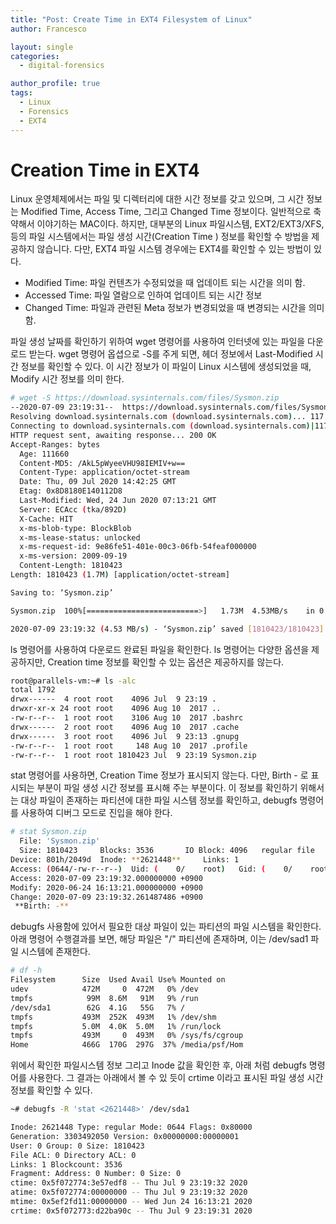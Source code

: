 ```yaml
---
title: "Post: Create Time in EXT4 Filesystem of Linux"
author: Francesco

layout: single
categories:
  - digital-forensics

author_profile: true
tags:
  - Linux
  - Forensics
  - EXT4
---
```


# Creation Time in EXT4

Linux 운영체제에서는 파일 및 디렉터리에 대한 시간 정보를 갖고 있으며, 그 시간 정보는 Modified Time, Access Time, 그리고 Changed Time 정보이다. 일반적으로 축약해서 이야기하는 MAC이다. 하지만,  대부분의 Linux 파일시스템, EXT2/EXT3/XFS, 등의 파일 시스템에서는 파일 생성 시간(Creation Time ) 정보를 확인할 수 방법을 제공하지 않습니다. 다만, EXT4 파일 시스템 경우에는 EXT4를 확인할 수 있는 방법이 있다.

- Modified Time: 파일 컨텐츠가 수정되었을 때 업데이트 되는 시간을 의미 함.
- Accessed Time: 파일 열람으로 인하여 업데이트 되는 시간 정보
- Changed Time: 파일과 관련된 Meta 정보가 변경되었을 때 변경되는 시간을 의미 함.

파일 생성 날짜를 확인하기 위하여 wget 명령어를 사용하여 인터넷에 있는 파일을 다운로드 받는다. wget 명령어 옵셥으로 -S를 주게 되면, 헤더 정보에서 Last-Modified 시간 정보를 확인할 수 있다. 이 시간 정보가 이 파일이 Linux 시스템에 생성되었을 때, Modify 시간 정보를 의미 한다.

```bash
# wget -S https://download.sysinternals.com/files/Sysmon.zip
--2020-07-09 23:19:31--  https://download.sysinternals.com/files/Sysmon.zip
Resolving download.sysinternals.com (download.sysinternals.com)... 117.18.232.200
Connecting to download.sysinternals.com (download.sysinternals.com)|117.18.232.200|:443... connected.
HTTP request sent, awaiting response... 200 OK
Accept-Ranges: bytes
  Age: 111660
  Content-MD5: /AkL5pWyeeVHU98IEMIV+w==
  Content-Type: application/octet-stream
  Date: Thu, 09 Jul 2020 14:42:25 GMT
  Etag: 0x8D8180E140112D8
  Last-Modified: Wed, 24 Jun 2020 07:13:21 GMT
  Server: ECAcc (tka/892D)
  X-Cache: HIT
  x-ms-blob-type: BlockBlob
  x-ms-lease-status: unlocked
  x-ms-request-id: 9e86fe51-401e-00c3-06fb-54feaf000000
  x-ms-version: 2009-09-19
  Content-Length: 1810423
Length: 1810423 (1.7M) [application/octet-stream]

Saving to: ‘Sysmon.zip’

Sysmon.zip  100%[=========================>]   1.73M  4.53MB/s    in 0.4s    

2020-07-09 23:19:32 (4.53 MB/s) - ‘Sysmon.zip’ saved [1810423/1810423]
```

ls 명령어를 사용하여 다운로드 완료된 파일을 확인한다. ls 명령어는 다양한 옵션을 제공하지만, Creation time 정보를 확인할 수 있는 옵션은 제공하지를 않는다. 

```bash
root@parallels-vm:~# ls -alc
total 1792
drwx------  4 root root    4096 Jul  9 23:19 .
drwxr-xr-x 24 root root    4096 Aug 10  2017 ..
-rw-r--r--  1 root root    3106 Aug 10  2017 .bashrc
drwx------  2 root root    4096 Aug 10  2017 .cache
drwx------  3 root root    4096 Jul  9 23:13 .gnupg
-rw-r--r--  1 root root     148 Aug 10  2017 .profile
-rw-r--r--  1 root root 1810423 Jul  9 23:19 Sysmon.zip
```

stat 명령어를 사용하면, Creation Time 정보가 표시되지 않는다. 다만, Birth - 로 표시되는 부분이 파일 생성 시간 정보를 표시해 주는 부분이다. 이 정보를 확인하기 위해서는 대상 파일이 존재하는 파티션에 대한 파일 시스템 정보를 확인하고, debugfs 명령어를 사용하여 디버그 모드로 진입을 해야 한다. 

```bash
# stat Sysmon.zip 
  File: 'Sysmon.zip'
  Size: 1810423   	Blocks: 3536       IO Block: 4096   regular file
Device: 801h/2049d	Inode: **2621448**     Links: 1
Access: (0644/-rw-r--r--)  Uid: (    0/    root)   Gid: (    0/    root)
Access: 2020-07-09 23:19:32.000000000 +0900
Modify: 2020-06-24 16:13:21.000000000 +0900
Change: 2020-07-09 23:19:32.261487486 +0900
 **Birth: -**
```

debugfs 사용함에 있어서 필요한 대상 파일이 있는 파티션의 파일 시스템을 확인한다. 아래 명령어 수행결과를 보면, 해당 파일은 "/" 파티션에 존재하며, 이는 /dev/sad1 파일 시스템에 존재한다.

```bash
# df -h
Filesystem      Size  Used Avail Use% Mounted on
udev            472M     0  472M   0% /dev
tmpfs            99M  8.6M   91M   9% /run
/dev/sda1        62G  4.1G   55G   7% /
tmpfs           493M  252K  493M   1% /dev/shm
tmpfs           5.0M  4.0K  5.0M   1% /run/lock
tmpfs           493M     0  493M   0% /sys/fs/cgroup
Home            466G  170G  297G  37% /media/psf/Hom
```

위에서 확인한 파일시스템 정보 그리고 Inode 값을 확인한 후, 아래 처럼 debugfs 명령어를 사용한다. 그 결과는 아래에서 볼 수 있 듯이 crtime 이라고 표시된 파일 생성 시간 정보를 확인할 수 있다.

```bash
~# debugfs -R 'stat <2621448>' /dev/sda1

Inode: 2621448 Type: regular Mode: 0644 Flags: 0x80000
Generation: 3303492050 Version: 0x00000000:00000001
User: 0 Group: 0 Size: 1810423
File ACL: 0 Directory ACL: 0
Links: 1 Blockcount: 3536
Fragment: Address: 0 Number: 0 Size: 0
ctime: 0x5f072774:3e57edf8 -- Thu Jul 9 23:19:32 2020
atime: 0x5f072774:00000000 -- Thu Jul 9 23:19:32 2020
mtime: 0x5ef2fd11:00000000 -- Wed Jun 24 16:13:21 2020
crtime: 0x5f072773:d22ba90c -- Thu Jul 9 23:19:31 2020
```
